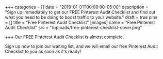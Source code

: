 +++
categories = []
date = "2019-01-01T00:00:00-05:00"
description = "Sign up immediately to get our FREE Pinterest Audit Checklist and find out what you need to be doing to boost traffic to your website."
draft = true
pins = []
title = "Free Pinterest Audit Checklist"
[images]
name = "Free Pinterest Audit Checklist"
src = "/uploads/free-pinterest-checklist-cover.png"

+++
Our FREE Pinterest Audit Checklist is almost complete.

Sign up now to join our waiting list, and we will email our free Pinterest Audit Checklist to you as soon as it's ready!